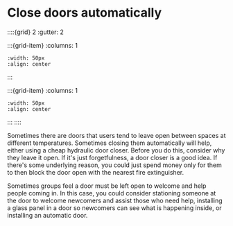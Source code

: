 # Close doors automatically	

<!-- - 2 star, ££ -->


::::{grid} 2
:gutter: 2

:::{grid-item}
:columns: 1
```{image} ../images/cost-2.jpg
:width: 50px
:align: center
```
:::

:::{grid-item}
:columns: 1 
```{image} ../images/2-star.jpg
:width: 50px
:align: center
```
:::
::::

Sometimes there are doors that users tend to leave open between spaces at different temperatures.  Sometimes closing them automatically will help, either using a cheap hydraulic door closer.  Before you do this, consider why they leave it open.  If it's just forgetfulness, a door closer is a good idea.  If there's some underlying reason, you could just spend money only for them to then block the door open with the nearest fire extinguisher.  

Sometimes groups feel a door must be left open to welcome and help people coming in.  In this case, you could consider stationing someone at the door to welcome newcomers and assist those who need help, installing a glass panel in a door so newcomers can see what is happening inside, or installing an automatic door.

